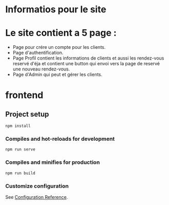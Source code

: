 

# Informatios pour le site


# Le site contient a 5 page :
- Page pour crére un compte pour les clients.
- Page d'authentification.
- Page Profil contient les informations de clients et aussi les rendez-vous reservé d'éja et contient une button qui envoi vers la page de reservé une nouveau rendez-vous.
- Page d'Admin qui peut  et gérer les clients.



# frontend

## Project setup
```
npm install
```

### Compiles and hot-reloads for development
```
npm run serve
```

### Compiles and minifies for production
```
npm run build
```

### Customize configuration
See [Configuration Reference](https://cli.vuejs.org/config/).






